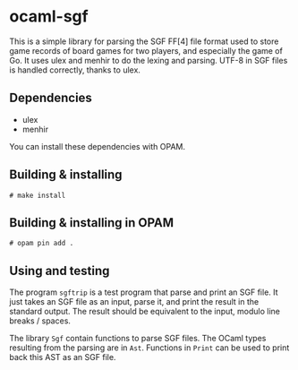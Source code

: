 # ocaml-sgf

This is a simple library for parsing the SGF FF[4] file format used to
store game records of board games for two players, and especially the
game of Go. It uses ulex and menhir to do the lexing and
parsing. UTF-8 in SGF files is handled correctly, thanks to ulex.

## Dependencies

* ulex
* menhir

You can install these dependencies with OPAM.

## Building & installing

`# make install`

## Building & installing in OPAM

`# opam pin add .`

## Using and testing

The program `sgftrip` is a test program that parse and print an SGF
file. It just takes an SGF file as an input, parse it, and print the
result in the standard output. The result should be equivalent to the
input, modulo line breaks / spaces.

The library `Sgf` contain functions to parse SGF files. The OCaml
types resulting from the parsing are in `Ast`. Functions in `Print`
can be used to print back this AST as an SGF file.
